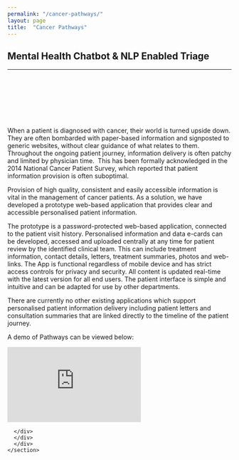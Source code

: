 ```yaml
---
permalink: "/cancer-pathways/"
layout: page
title:  "Cancer Pathways"
---
```


<section class="bg-primary text-white" id="about" style="padding-bottom:50px">
      <div class="container text-center">
        <h2 class="mb-4">Mental Health Chatbot & NLP Enabled Triage</h2>
       </div>
       <hr class="light my-4">
</section>

<section id="chat-bot" style="padding-top:50px">
      <div class="container">
        <div class="row">
          <div class="col-lg-12">
<p>When a patient is diagnosed with cancer, their world is turned upside down. They are often bombarded with paper-based information and signposted to generic websites, without clear guidance of what relates to them. Throughout the ongoing patient journey, information delivery is often patchy and limited by physician time.&nbsp; This has been formally acknowledged in the 2014 National Cancer Patient Survey, which reported that patient information provision is often suboptimal. </p>

<p>Provision of high quality, consistent and easily accessible information is vital in the management of cancer patients. As a solution, we have developed a prototype web-based application that provides clear and accessible personalised patient information. </p>

<p>The prototype is a password-protected web-based application, connected to the patient visit history. Personalised information and data e-cards can be developed, accessed and uploaded centrally at any time for patient review by the identified clinical team. This can include treatment information, contact details, letters, treatment summaries, photos and web-links. The App is functional regardless of mobile device and has strict access controls for privacy and security. All content is updated real-time with the latest version for all end users. The patient interface is simple and intuitive and can be adapted for use by other departments.</p>

<p>There are currently no other existing applications which support personalised patient information delivery including patient letters and consultation summaries that are linked directly to the timeline of the patient journey. </p>

<p>A demo of Pathways can be viewed below:</p>

<p><iframe width="300" height="169" src="https://www.youtube.com/embed/6phS7qPDLXA" frameborder="0" allowfullscreen=""></iframe><br>
</p>

        
      </div>
	  </div>
	  </div>
    </section>
